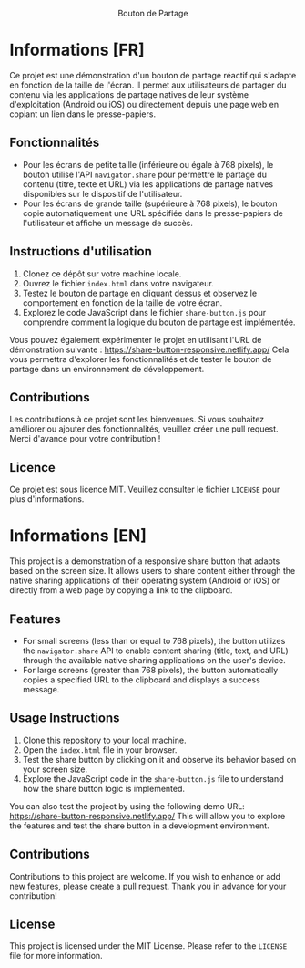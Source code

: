 <p align="center">Bouton de Partage</p>

# Informations [FR]
Ce projet est une démonstration d'un bouton de partage réactif qui s'adapte en fonction de la taille de l'écran. Il permet aux utilisateurs de partager du contenu via les applications de partage natives de leur système d'exploitation (Android ou iOS) ou directement depuis une page web en copiant un lien dans le presse-papiers.

## Fonctionnalités

- Pour les écrans de petite taille (inférieure ou égale à 768 pixels), le bouton utilise l'API `navigator.share` pour permettre le partage du contenu (titre, texte et URL) via les applications de partage natives disponibles sur le dispositif de l'utilisateur.
- Pour les écrans de grande taille (supérieure à 768 pixels), le bouton copie automatiquement une URL spécifiée dans le presse-papiers de l'utilisateur et affiche un message de succès.

## Instructions d'utilisation

1. Clonez ce dépôt sur votre machine locale.
2. Ouvrez le fichier `index.html` dans votre navigateur.
3. Testez le bouton de partage en cliquant dessus et observez le comportement en fonction de la taille de votre écran.
4. Explorez le code JavaScript dans le fichier `share-button.js` pour comprendre comment la logique du bouton de partage est implémentée.

Vous pouvez également expérimenter le projet en utilisant l'URL de démonstration suivante : https://share-button-responsive.netlify.app/ Cela vous permettra d'explorer les fonctionnalités et de tester le bouton de partage dans un environnement de développement.



## Contributions

Les contributions à ce projet sont les bienvenues. Si vous souhaitez améliorer ou ajouter des fonctionnalités, veuillez créer une pull request. Merci d'avance pour votre contribution !

## Licence

Ce projet est sous licence MIT. Veuillez consulter le fichier `LICENSE` pour plus d'informations.



# Informations [EN]

This project is a demonstration of a responsive share button that adapts based on the screen size. It allows users to share content either through the native sharing applications of their operating system (Android or iOS) or directly from a web page by copying a link to the clipboard.

## Features

- For small screens (less than or equal to 768 pixels), the button utilizes the `navigator.share` API to enable content sharing (title, text, and URL) through the available native sharing applications on the user's device.
- For large screens (greater than 768 pixels), the button automatically copies a specified URL to the clipboard and displays a success message.

## Usage Instructions

1. Clone this repository to your local machine.
2. Open the `index.html` file in your browser.
3. Test the share button by clicking on it and observe its behavior based on your screen size.
4. Explore the JavaScript code in the `share-button.js` file to understand how the share button logic is implemented.

You can also test the project by using the following demo URL: https://share-button-responsive.netlify.app/ This will allow you to explore the features and test the share button in a development environment.

## Contributions

Contributions to this project are welcome. If you wish to enhance or add new features, please create a pull request. Thank you in advance for your contribution!

## License

This project is licensed under the MIT License. Please refer to the `LICENSE` file for more information.
